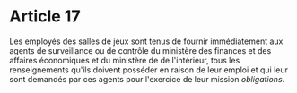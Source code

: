 # Article 17

Les employés des salles de jeux sont tenus de fournir immédiatement aux agents de surveillance ou de contrôle du ministère des finances et des affaires économiques et du ministère de de l'intérieur, tous les renseignements qu'ils doivent posséder en raison de leur emploi et qui leur sont demandés par ces agents pour l'exercice de leur mission *obligations*.
